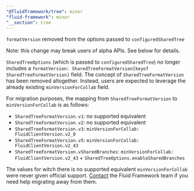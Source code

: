 ```yaml
---
"@fluidframework/tree": minor
"fluid-framework": minor
"__section": tree
---
```

`formatVersion` removed from the options passed to `configuredSharedTree`

Note: this change may break users of alpha APIs. See below for details.

`SharedTreeOptions` (which is passed to `configuredSharedTree`) no longer includes a `formatVersion: SharedTreeFormatVersion[keyof SharedTreeFormatVersion]` field.
The concept of `SharedTreeFormatVersion` has been removed altogether.
Instead, users are expected to leverage the already existing `minVersionForCollab` field.

For migration purposes, the mapping from `SharedTreeFormatVersion` to `minVersionForCollab` is as follows:
* `SharedTreeFormatVersion.v1`: no supported equivalent
* `SharedTreeFormatVersion.v2`: no supported equivalent
* `SharedTreeFormatVersion.v3`: `minVersionForCollab: FluidClientVersion.v2_0`
* `SharedTreeFormatVersion.v5`: `minVersionForCollab: FluidClientVersion.v2_43`
* `SharedTreeFormatVersion.vSharedBranches`: `minVersionForCollab: FluidClientVersion.v2_43` + `SharedTreeOptions.enableSharedBranches`

The values for witch there is no supported equivalent `minVersionForCollab` were never given official support.
[Contact](https://github.com/microsoft/FluidFramework/issues) the Fluid Framework team if you need help migrating away from them.
